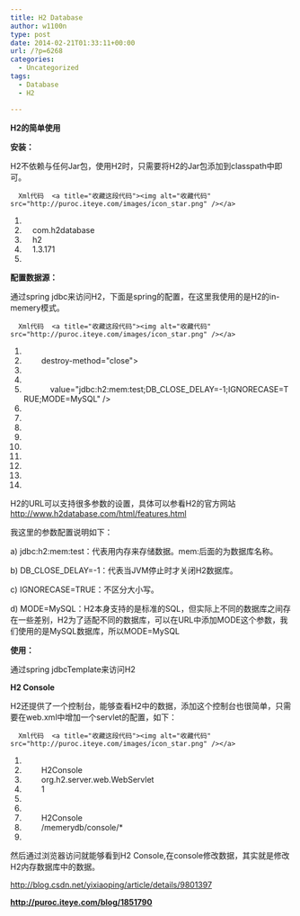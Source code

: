 ```yaml
---
title: H2 Database
author: w1100n
type: post
date: 2014-02-21T01:33:11+00:00
url: /?p=6268
categories:
  - Uncategorized
tags:
  - Database
  - H2

---
```


**H2的简单使用**

**安装：**

H2不依赖与任何Jar包，使用H2时，只需要将H2的Jar包添加到classpath中即可。

<div id="">
  
    
      Xml代码  <a title="收藏这段代码"><img alt="收藏代码" src="http://puroc.iteye.com/images/icon_star.png" /></a>
  
  
  <ol start="1">
    <li>
      <dependency>
    </li>
    <li>
          <groupId>com.h2database</groupId>
    </li>
    <li>
          <artifactId>h2</artifactId>
    </li>
    <li>
          <version>1.3.171</version>
    </li>
    <li>
      </dependency>
    </li>
  </ol>

**配置数据源：**
  
通过spring jdbc来访问H2，下面是spring的配置，在这里我使用的是H2的in-memery模式。

<div id="">
  
    
      Xml代码  <a title="收藏这段代码"><img alt="收藏代码" src="http://puroc.iteye.com/images/icon_star.png" /></a>
  
  
  <ol start="1">
    <li>
      <bean id="dataSource4H2" class="org.apache.commons.dbcp.BasicDataSource"
    </li>
    <li>
              destroy-method="close">
    </li>
    <li>
              <property name="driverClassName" value="org.h2.Driver" />
    </li>
    <li>
              <property name="url"
    </li>
    <li>
                  value="jdbc:h2:mem:test;DB_CLOSE_DELAY=-1;IGNORECASE=TRUE;MODE=MySQL" />
    </li>
    <li>
              <property name="username" value="test" />
    </li>
    <li>
              <property name="password" value="test" />
    </li>
    <li>
      </bean>
    </li>
    <li>
    </li>
    <li>
      <bean id="jdbcTemplate4H2" class="org.springframework.jdbc.core.JdbcTemplate">
    </li>
    <li>
              <property name="dataSource">
    </li>
    <li>
                  <ref bean="dataSource4H2" />
    </li>
    <li>
              </property>
    </li>
    <li>
      </bean>
    </li>
  </ol>

H2的URL可以支持很多参数的设置，具体可以参看H2的官方网站<a href="http://www.h2database.com/html/features.html" target="_blank">http://www.h2database.com/html/features.html</a>

我这里的参数配置说明如下：
  
a) jdbc:h2:mem:test：代表用内存来存储数据。mem:后面的为数据库名称。
  
b) DB\_CLOSE\_DELAY=-1：代表当JVM停止时才关闭H2数据库。
  
c) IGNORECASE=TRUE：不区分大小写。
  
d) MODE=MySQL：H2本身支持的是标准的SQL，但实际上不同的数据库之间存在一些差别，H2为了适配不同的数据库，可以在URL中添加MODE这个参数，我们使用的是MySQL数据库，所以MODE=MySQL

**使用：**
  
通过spring jdbcTemplate来访问H2

**H2 Console**
  
H2还提供了一个控制台，能够查看H2中的数据，添加这个控制台也很简单，只需要在web.xml中增加一个servlet的配置，如下：

<div id="">
  
    
      Xml代码  <a title="收藏这段代码"><img alt="收藏代码" src="http://puroc.iteye.com/images/icon_star.png" /></a>
  
  
  <ol start="1">
    <li>
      <servlet>
    </li>
    <li>
              <servlet-name>H2Console</servlet-name>
    </li>
    <li>
              <servlet-class>org.h2.server.web.WebServlet</servlet-class>
    </li>
    <li>
              <load-on-startup>1</load-on-startup>
    </li>
    <li>
      </servlet>
    </li>
    <li>
      <servlet-mapping>
    </li>
    <li>
              <servlet-name>H2Console</servlet-name>
    </li>
    <li>
              <url-pattern>/memerydb/console/*</url-pattern>
    </li>
    <li>
      </servlet-mapping>
    </li>
  </ol>

然后通过浏览器访问就能够看到H2 Console,在console修改数据，其实就是修改H2内存数据库中的数据。

http://blog.csdn.net/yixiaoping/article/details/9801397

**http://puroc.iteye.com/blog/1851790**